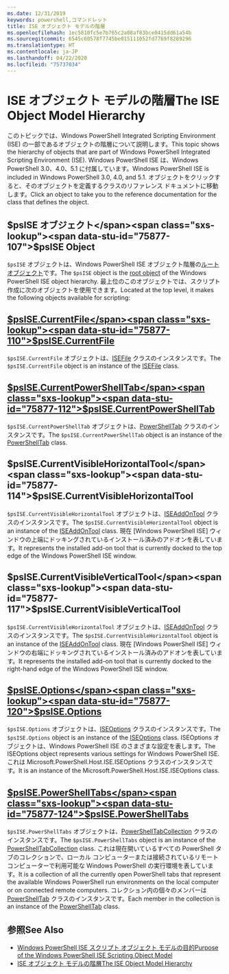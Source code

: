 ```yaml
---
ms.date: 12/31/2019
keywords: powershell,コマンドレット
title: ISE オブジェクト モデルの階層
ms.openlocfilehash: 1ec5810fc5e7b765c2a08af83bce0415dd61a54b
ms.sourcegitcommit: 6545c60578f7745be015111052fd7769f8289296
ms.translationtype: HT
ms.contentlocale: ja-JP
ms.lasthandoff: 04/22/2020
ms.locfileid: "75737034"
---
```

# <a name="the-ise-object-model-hierarchy"></a><span data-ttu-id="75877-103">ISE オブジェクト モデルの階層</span><span class="sxs-lookup"><span data-stu-id="75877-103">The ISE Object Model Hierarchy</span></span>

<span data-ttu-id="75877-104">このトピックでは、Windows PowerShell Integrated Scripting Environment (ISE) の一部であるオブジェクトの階層について説明します。</span><span class="sxs-lookup"><span data-stu-id="75877-104">This topic shows the hierarchy of objects that are part of Windows PowerShell Integrated Scripting Environment (ISE).</span></span> <span data-ttu-id="75877-105">Windows PowerShell ISE は、Windows PowerShell 3.0、4.0、5.1 に付属しています。</span><span class="sxs-lookup"><span data-stu-id="75877-105">Windows PowerShell ISE is included in Windows PowerShell 3.0, 4.0, and 5.1.</span></span> <span data-ttu-id="75877-106">オブジェクトをクリックすると、そのオブジェクトを定義するクラスのリファレンス ドキュメントに移動します。</span><span class="sxs-lookup"><span data-stu-id="75877-106">Click an object to take you to the reference documentation for the class that defines the object.</span></span>

## <a name="psise-object"></a><span data-ttu-id="75877-107">$psISE オブジェクト</span><span class="sxs-lookup"><span data-stu-id="75877-107">$psISE Object</span></span>

<span data-ttu-id="75877-108">`$psISE` オブジェクトは、Windows PowerShell ISE オブジェクト階層の[ルート オブジェクト](The-ObjectModelRoot-Object.md)です。</span><span class="sxs-lookup"><span data-stu-id="75877-108">The `$psISE` object is the [root object](The-ObjectModelRoot-Object.md) of the Windows PowerShell ISE object hierarchy.</span></span> <span data-ttu-id="75877-109">最上位のこのオブジェクトでは、スクリプト作成に次のオブジェクトを使用できます。</span><span class="sxs-lookup"><span data-stu-id="75877-109">Located at the top level, it makes the following objects available for scripting:</span></span>

## <a name="psisecurrentfile"></a>[<span data-ttu-id="75877-110">$psISE.CurrentFile</span><span class="sxs-lookup"><span data-stu-id="75877-110">$psISE.CurrentFile</span></span>](The-ISEFile-Object.md)

<span data-ttu-id="75877-111">`$psISE.CurrentFile` オブジェクトは、[ISEFile](The-ISEFile-Object.md) クラスのインスタンスです。</span><span class="sxs-lookup"><span data-stu-id="75877-111">The `$psISE.CurrentFile` object is an instance of the [ISEFile](The-ISEFile-Object.md) class.</span></span>

## <a name="psisecurrentpowershelltab"></a>[<span data-ttu-id="75877-112">$psISE.CurrentPowerShellTab</span><span class="sxs-lookup"><span data-stu-id="75877-112">$psISE.CurrentPowerShellTab</span></span>](The-PowerShellTab-Object.md)

<span data-ttu-id="75877-113">`$psISE.CurrentPowerShellTab` オブジェクトは、[PowerShellTab](The-PowerShellTab-Object.md) クラスのインスタンスです。</span><span class="sxs-lookup"><span data-stu-id="75877-113">The `$psISE.CurrentPowerShellTab` object is an instance of the [PowerShellTab](The-PowerShellTab-Object.md) class.</span></span>

## <a name="psisecurrentvisiblehorizontaltool"></a><span data-ttu-id="75877-114">$psISE.CurrentVisibleHorizontalTool</span><span class="sxs-lookup"><span data-stu-id="75877-114">$psISE.CurrentVisibleHorizontalTool</span></span>

<span data-ttu-id="75877-115">`$psISE.CurrentVisibleHorizontalTool` オブジェクトは、[ISEAddOnTool](The-ISEAddOnTool-Object.md) クラスのインスタンスです。</span><span class="sxs-lookup"><span data-stu-id="75877-115">The `$psISE.CurrentVisibleHorizontalTool` object is an instance of the [ISEAddOnTool](The-ISEAddOnTool-Object.md) class.</span></span> <span data-ttu-id="75877-116">現在 [Windows PowerShell ISE] ウィンドウの上端にドッキングされているインストール済みのアドオンを表しています。</span><span class="sxs-lookup"><span data-stu-id="75877-116">It represents the installed add-on tool that is currently docked to the top edge of the Windows PowerShell ISE window.</span></span>

## <a name="psisecurrentvisibleverticaltool"></a><span data-ttu-id="75877-117">$psISE.CurrentVisibleVerticalTool</span><span class="sxs-lookup"><span data-stu-id="75877-117">$psISE.CurrentVisibleVerticalTool</span></span>

<span data-ttu-id="75877-118">`$psISE.CurrentVisibleHorizontalTool` オブジェクトは、[ISEAddOnTool](The-ISEAddOnTool-Object.md) クラスのインスタンスです。</span><span class="sxs-lookup"><span data-stu-id="75877-118">The `$psISE.CurrentVisibleHorizontalTool` object is an instance of the [ISEAddOnTool](The-ISEAddOnTool-Object.md) class.</span></span> <span data-ttu-id="75877-119">現在 [Windows PowerShell ISE] ウィンドウの右端にドッキングされているインストール済みのアドオンを表しています。</span><span class="sxs-lookup"><span data-stu-id="75877-119">It represents the installed add-on tool that is currently docked to the right-hand edge of the Windows PowerShell ISE window.</span></span>

## <a name="psiseoptions"></a>[<span data-ttu-id="75877-120">$psISE.Options</span><span class="sxs-lookup"><span data-stu-id="75877-120">$psISE.Options</span></span>](The-ISEOptions-Object.md)

<span data-ttu-id="75877-121">`$psISE.Options` オブジェクトは、[ISEOptions](The-ISEOptions-Object.md) クラスのインスタンスです。</span><span class="sxs-lookup"><span data-stu-id="75877-121">The `$psISE.Options` object is an instance of the [ISEOptions](The-ISEOptions-Object.md) class.</span></span> <span data-ttu-id="75877-122">ISEOptions オブジェクトは、Windows PowerShell ISE のさまざまな設定を表します。</span><span class="sxs-lookup"><span data-stu-id="75877-122">The ISEOptions object represents various settings for Windows PowerShell ISE.</span></span> <span data-ttu-id="75877-123">これは Microsoft.PowerShell.Host.ISE.ISEOptions クラスのインスタンスです。</span><span class="sxs-lookup"><span data-stu-id="75877-123">It is an instance of the Microsoft.PowerShell.Host.ISE.ISEOptions class.</span></span>

## <a name="psisepowershelltabs"></a>[<span data-ttu-id="75877-124">$psISE.PowerShellTabs</span><span class="sxs-lookup"><span data-stu-id="75877-124">$psISE.PowerShellTabs</span></span>](The-PowerShellTabCollection-Object.md)

<span data-ttu-id="75877-125">`$psISE.PowerShellTabs` オブジェクトは、[PowerShellTabCollection](The-PowerShellTabCollection-Object.md) クラスのインスタンスです。</span><span class="sxs-lookup"><span data-stu-id="75877-125">The `$psISE.PowerShellTabs` object is an instance of the [PowerShellTabCollection](The-PowerShellTabCollection-Object.md) class.</span></span> <span data-ttu-id="75877-126">これは現在開いているすべての PowerShell タブのコレクションで、ローカル コンピューターまたは接続されているリモート コンピューターで利用可能な Windows PowerShell の実行環境を表しています。</span><span class="sxs-lookup"><span data-stu-id="75877-126">It is a collection of all the currently open PowerShell tabs that represent the available Windows PowerShell run environments on the local computer or on connected remote computers.</span></span> <span data-ttu-id="75877-127">コレクション内の個々のメンバーは [PowerShellTab](The-PowerShellTab-Object.md) クラスのインスタンスです。</span><span class="sxs-lookup"><span data-stu-id="75877-127">Each member in the collection is an instance of the [PowerShellTab](The-PowerShellTab-Object.md) class.</span></span>

## <a name="see-also"></a><span data-ttu-id="75877-128">参照</span><span class="sxs-lookup"><span data-stu-id="75877-128">See Also</span></span>

- [<span data-ttu-id="75877-129">Windows PowerShell ISE スクリプト オブジェクト モデルの目的</span><span class="sxs-lookup"><span data-stu-id="75877-129">Purpose of the Windows PowerShell ISE Scripting Object Model</span></span>](Purpose-of-the-Windows-PowerShell-ISE-Scripting-Object-Model.md)
- [<span data-ttu-id="75877-130">ISE オブジェクト モデルの階層</span><span class="sxs-lookup"><span data-stu-id="75877-130">The ISE Object Model Hierarchy</span></span>](The-ISE-Object-Model-Hierarchy.md)
